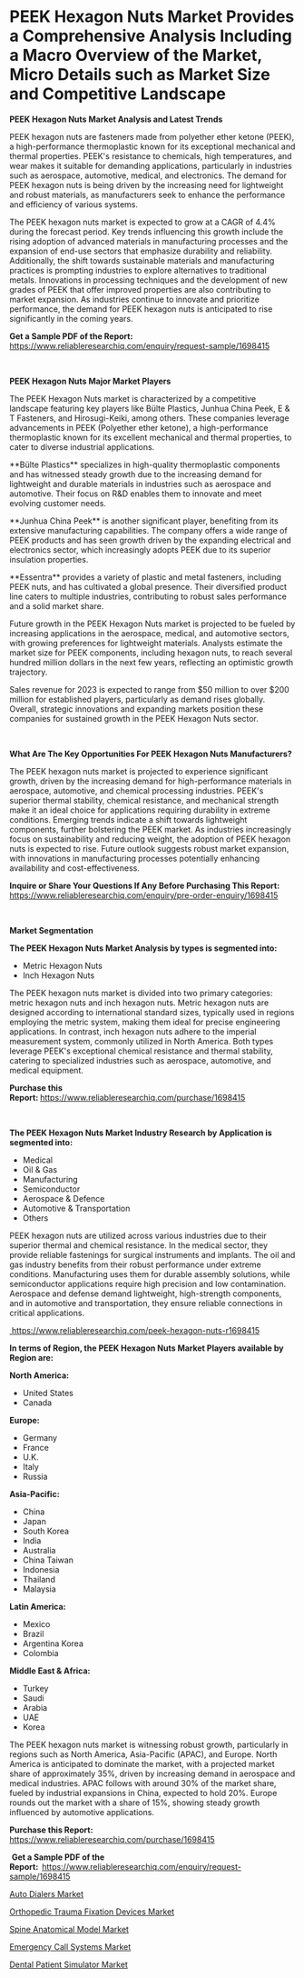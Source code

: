 <p><h1>PEEK Hexagon Nuts Market Provides a Comprehensive Analysis Including a Macro Overview of the Market, Micro Details such as Market Size and Competitive Landscape</h1></p><p><strong>PEEK Hexagon Nuts Market Analysis and Latest Trends</strong></p>
<p><p>PEEK hexagon nuts are fasteners made from polyether ether ketone (PEEK), a high-performance thermoplastic known for its exceptional mechanical and thermal properties. PEEK's resistance to chemicals, high temperatures, and wear makes it suitable for demanding applications, particularly in industries such as aerospace, automotive, medical, and electronics. The demand for PEEK hexagon nuts is being driven by the increasing need for lightweight and robust materials, as manufacturers seek to enhance the performance and efficiency of various systems.</p><p>The PEEK hexagon nuts market is expected to grow at a CAGR of 4.4% during the forecast period. Key trends influencing this growth include the rising adoption of advanced materials in manufacturing processes and the expansion of end-use sectors that emphasize durability and reliability. Additionally, the shift towards sustainable materials and manufacturing practices is prompting industries to explore alternatives to traditional metals. Innovations in processing techniques and the development of new grades of PEEK that offer improved properties are also contributing to market expansion. As industries continue to innovate and prioritize performance, the demand for PEEK hexagon nuts is anticipated to rise significantly in the coming years.</p></p>
<p><strong>Get a Sample PDF of the Report:&nbsp;</strong> <a href="https://www.reliableresearchiq.com/enquiry/request-sample/1698415?utm_campaign=1578&utm_medium=2&utm_source=Github&utm_content=ia&utm_term=20102024&utm_id=peek-hexagon-nuts">https://www.reliableresearchiq.com/enquiry/request-sample/1698415</a></p>
<p>&nbsp;</p>
<p><strong>PEEK Hexagon Nuts Major Market Players</strong></p>
<p><p>The PEEK Hexagon Nuts market is characterized by a competitive landscape featuring key players like Bülte Plastics, Junhua China Peek, E & T Fasteners, and Hirosugi-Keiki, among others. These companies leverage advancements in PEEK (Polyether ether ketone), a high-performance thermoplastic known for its excellent mechanical and thermal properties, to cater to diverse industrial applications.</p><p>**Bülte Plastics** specializes in high-quality thermoplastic components and has witnessed steady growth due to the increasing demand for lightweight and durable materials in industries such as aerospace and automotive. Their focus on R&D enables them to innovate and meet evolving customer needs.</p><p>**Junhua China Peek** is another significant player, benefiting from its extensive manufacturing capabilities. The company offers a wide range of PEEK products and has seen growth driven by the expanding electrical and electronics sector, which increasingly adopts PEEK due to its superior insulation properties.</p><p>**Essentra** provides a variety of plastic and metal fasteners, including PEEK nuts, and has cultivated a global presence. Their diversified product line caters to multiple industries, contributing to robust sales performance and a solid market share.</p><p>Future growth in the PEEK Hexagon Nuts market is projected to be fueled by increasing applications in the aerospace, medical, and automotive sectors, with growing preferences for lightweight materials. Analysts estimate the market size for PEEK components, including hexagon nuts, to reach several hundred million dollars in the next few years, reflecting an optimistic growth trajectory.</p><p>Sales revenue for 2023 is expected to range from $50 million to over $200 million for established players, particularly as demand rises globally. Overall, strategic innovations and expanding markets position these companies for sustained growth in the PEEK Hexagon Nuts sector.</p></p>
<p>&nbsp;</p>
<p><strong>What Are The Key Opportunities For PEEK Hexagon Nuts Manufacturers?</strong></p>
<p><p>The PEEK hexagon nuts market is projected to experience significant growth, driven by the increasing demand for high-performance materials in aerospace, automotive, and chemical processing industries. PEEK's superior thermal stability, chemical resistance, and mechanical strength make it an ideal choice for applications requiring durability in extreme conditions. Emerging trends indicate a shift towards lightweight components, further bolstering the PEEK market. As industries increasingly focus on sustainability and reducing weight, the adoption of PEEK hexagon nuts is expected to rise. Future outlook suggests robust market expansion, with innovations in manufacturing processes potentially enhancing availability and cost-effectiveness.</p></p>
<p><strong>Inquire or Share Your Questions If Any Before Purchasing This Report:</strong> <a href="https://www.reliableresearchiq.com/enquiry/pre-order-enquiry/1698415?utm_campaign=1578&utm_medium=2&utm_source=Github&utm_content=ia&utm_term=20102024&utm_id=peek-hexagon-nuts">https://www.reliableresearchiq.com/enquiry/pre-order-enquiry/1698415</a></p>
<p>&nbsp;</p>
<p><strong>Market Segmentation</strong></p>
<p><strong>The PEEK Hexagon Nuts Market Analysis by types is segmented into:</strong></p>
<p><ul><li>Metric Hexagon Nuts</li><li>Inch Hexagon Nuts</li></ul></p>
<p><p>The PEEK hexagon nuts market is divided into two primary categories: metric hexagon nuts and inch hexagon nuts. Metric hexagon nuts are designed according to international standard sizes, typically used in regions employing the metric system, making them ideal for precise engineering applications. In contrast, inch hexagon nuts adhere to the imperial measurement system, commonly utilized in North America. Both types leverage PEEK's exceptional chemical resistance and thermal stability, catering to specialized industries such as aerospace, automotive, and medical equipment.</p></p>
<p><strong>Purchase this Report:&nbsp;</strong><a href="https://www.reliableresearchiq.com/purchase/1698415?utm_campaign=1578&utm_medium=2&utm_source=Github&utm_content=ia&utm_term=20102024&utm_id=peek-hexagon-nuts">https://www.reliableresearchiq.com/purchase/1698415</a></p>
<p>&nbsp;</p>
<p><strong>The PEEK Hexagon Nuts Market Industry Research by Application is segmented into:</strong></p>
<p><ul><li>Medical</li><li>Oil & Gas</li><li>Manufacturing</li><li>Semiconductor</li><li>Aerospace & Defence</li><li>Automotive & Transportation</li><li>Others</li></ul></p>
<p><p>PEEK hexagon nuts are utilized across various industries due to their superior thermal and chemical resistance. In the medical sector, they provide reliable fastenings for surgical instruments and implants. The oil and gas industry benefits from their robust performance under extreme conditions. Manufacturing uses them for durable assembly solutions, while semiconductor applications require high precision and low contamination. Aerospace and defense demand lightweight, high-strength components, and in automotive and transportation, they ensure reliable connections in critical applications.</p></p>
<p><a href="https://www.reliableresearchiq.com/peek-hexagon-nuts-r1698415?utm_campaign=1578&utm_medium=2&utm_source=Github&utm_content=ia&utm_term=20102024&utm_id=peek-hexagon-nuts">&nbsp;https://www.reliableresearchiq.com/peek-hexagon-nuts-r1698415</a></p>
<p><strong>In terms of Region, the PEEK Hexagon Nuts Market Players available by Region are:</strong></p>
<p>
    <p> <strong> North America: </strong>
        <ul>
            <li>United States</li>
            <li>Canada</li>
        </ul>
        </p> 
    <p> <strong> Europe: </strong>
        <ul>
            <li>Germany</li>
            <li>France</li>
            <li>U.K.</li>
            <li>Italy</li>
            <li>Russia</li>
        </ul>
        </p> 
    <p> <strong> Asia-Pacific: </strong>
        <ul>
            <li>China</li>
            <li>Japan</li>
            <li>South Korea</li>
            <li>India</li>
            <li>Australia</li>
            <li>China Taiwan</li>
            <li>Indonesia</li>
            <li>Thailand</li>
            <li>Malaysia</li>
        </ul>
        </p> 
    <p> <strong> Latin America: </strong>
        <ul>
            <li>Mexico</li>
            <li>Brazil</li>
            <li>Argentina Korea</li>
            <li>Colombia</li>
        </ul>
        </p> 
    <p> <strong> Middle East & Africa: </strong>
        <ul>
            <li>Turkey</li>
            <li>Saudi</li>
            <li>Arabia</li>
            <li>UAE</li>
            <li>Korea</li>
        </ul>
    </p>
    </p>
<p><p>The PEEK hexagon nuts market is witnessing robust growth, particularly in regions such as North America, Asia-Pacific (APAC), and Europe. North America is anticipated to dominate the market, with a projected market share of approximately 35%, driven by increasing demand in aerospace and medical industries. APAC follows with around 30% of the market share, fueled by industrial expansions in China, expected to hold 20%. Europe rounds out the market with a share of 15%, showing steady growth influenced by automotive applications.</p></p>
<p><strong>Purchase this Report: </strong><a href="https://www.reliableresearchiq.com/purchase/1698415?utm_campaign=1578&utm_medium=2&utm_source=Github&utm_content=ia&utm_term=20102024&utm_id=peek-hexagon-nuts">https://www.reliableresearchiq.com/purchase/1698415</a></p>
<p>&nbsp;<strong>Get a Sample PDF of the Report:&nbsp;&nbsp;</strong><a href="https://www.reliableresearchiq.com/enquiry/request-sample/1698415?utm_campaign=1578&utm_medium=2&utm_source=Github&utm_content=ia&utm_term=20102024&utm_id=peek-hexagon-nuts">https://www.reliableresearchiq.com/enquiry/request-sample/1698415</a></p>
<p><strong></strong></p>
<p><p><a href="https://www.linkedin.com/pulse/auto-dialers-market-share-analysis-growth-trends-forecasts-7mbcf?utm_campaign=1578&utm_medium=2&utm_source=Github&utm_content=ia&utm_term=20102024&utm_id=peek-hexagon-nuts">Auto Dialers Market</a></p><p><a href="https://www.linkedin.com/pulse/orthopedic-trauma-fixation-devices-market-pulse-49-expansion-ekabc?utm_campaign=1578&utm_medium=2&utm_source=Github&utm_content=ia&utm_term=20102024&utm_id=peek-hexagon-nuts">Orthopedic Trauma Fixation Devices Market</a></p><p><a href="https://www.linkedin.com/pulse/spine-anatomical-model-market-emerging-trends-future-prospects-hdnfc?utm_campaign=1578&utm_medium=2&utm_source=Github&utm_content=ia&utm_term=20102024&utm_id=peek-hexagon-nuts">Spine Anatomical Model Market</a></p><p><a href="https://www.linkedin.com/pulse/emergency-call-systems-market-segmentation-geographical-regions-dnihc?utm_campaign=1578&utm_medium=2&utm_source=Github&utm_content=ia&utm_term=20102024&utm_id=peek-hexagon-nuts">Emergency Call Systems Market</a></p><p><a href="https://www.linkedin.com/pulse/dental-patient-simulator-landscape-product-spectrum-market-yseic?utm_campaign=1578&utm_medium=2&utm_source=Github&utm_content=ia&utm_term=20102024&utm_id=peek-hexagon-nuts">Dental Patient Simulator Market</a></p></p>